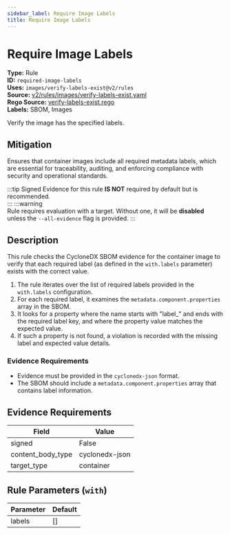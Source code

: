 ```yaml
---
sidebar_label: Require Image Labels
title: Require Image Labels
---  
```

# Require Image Labels  
**Type:** Rule  
**ID:** `required-image-labels`  
**Uses:** `images/verify-labels-exist@v2/rules`  
**Source:** [v2/rules/images/verify-labels-exist.yaml](https://github.com/scribe-public/sample-policies/blob/main/v2/rules/images/verify-labels-exist.yaml)  
**Rego Source:** [verify-labels-exist.rego](https://github.com/scribe-public/sample-policies/blob/main/v2/rules/images/verify-labels-exist.rego)  
**Labels:** SBOM, Images  

Verify the image has the specified labels.


## Mitigation  
Ensures that container images include all required metadata labels, which are essential for traceability, auditing, and enforcing compliance with security and operational standards.


:::tip 
Signed Evidence for this rule **IS NOT** required by default but is recommended.  
::: 
:::warning  
Rule requires evaluation with a target. Without one, it will be **disabled** unless the `--all-evidence` flag is provided.
::: 

## Description  
This rule checks the CycloneDX SBOM evidence for the container image to verify that each required label 
(as defined in the `with.labels` parameter) exists with the correct value.

1. The rule iterates over the list of required labels provided in the `with.labels` configuration.
2. For each required label, it examines the `metadata.component.properties` array in the SBOM.
3. It looks for a property where the name starts with "label_" and ends with the required label key, and
   where the property value matches the expected value.
4. If such a property is not found, a violation is recorded with the missing label and expected value details.

### **Evidence Requirements**
- Evidence must be provided in the `cyclonedx-json` format.
- The SBOM should include a `metadata.component.properties` array that contains label information.


## Evidence Requirements  
| Field | Value |
|-------|-------|
| signed | False |
| content_body_type | cyclonedx-json |
| target_type | container |

## Rule Parameters (`with`)  
| Parameter | Default |
|-----------|---------|
| labels | [] |
